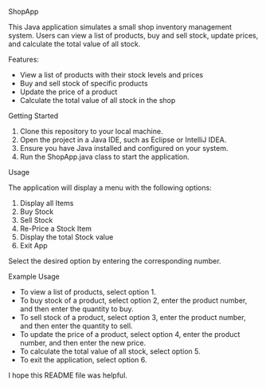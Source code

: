 ShopApp

This Java application simulates a small shop inventory management system. Users can view a list of products, buy and sell stock, update prices, and calculate the total value of all stock.

Features:

  - View a list of products with their stock levels and prices
  - Buy and sell stock of specific products
  - Update the price of a product
  - Calculate the total value of all stock in the shop

Getting Started

  1. Clone this repository to your local machine.
  2. Open the project in a Java IDE, such as Eclipse or IntelliJ IDEA.
  3. Ensure you have Java installed and configured on your system.
  4. Run the ShopApp.java class to start the application.

Usage

The application will display a menu with the following options:

  1. Display all Items
  2. Buy Stock
  3. Sell Stock
  4. Re-Price a Stock Item
  5. Display the total Stock value
  6. Exit App
  
  Select the desired option by entering the corresponding number.

Example Usage

  - To view a list of products, select option 1.
  - To buy stock of a product, select option 2, enter the product number, and then enter the quantity to buy.
  - To sell stock of a product, select option 3, enter the product number, and then enter the quantity to sell.
  - To update the price of a product, select option 4, enter the product number, and then enter the new price.
  - To calculate the total value of all stock, select option 5.
  - To exit the application, select option 6.

I hope this README file was helpful.
